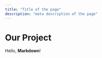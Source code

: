 ```yaml
---
title: "Title of the page"
description: "meta description of the page"
---
```


# Our Project

Hello, **Markdown**!
